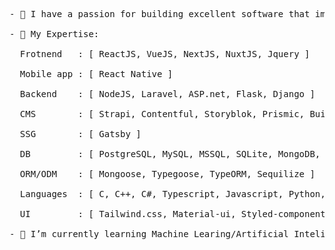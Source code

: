 <pre>
- 👋 I have a passion for building excellent software that improves the lives of those around me.

- 💞️ My Expertise:

  Frotnend   : [ ReactJS, VueJS, NextJS, NuxtJS, Jquery ]
  
  Mobile app : [ React Native ]
  
  Backend    : [ NodeJS, Laravel, ASP.net, Flask, Django ]
  
  CMS        : [ Strapi, Contentful, Storyblok, Prismic, Builder.io ]

  SSG        : [ Gatsby ]
  
  DB         : [ PostgreSQL, MySQL, MSSQL, SQLite, MongoDB, Redis ]
  
  ORM/ODM    : [ Mongoose, Typegoose, TypeORM, Sequilize ]
  
  Languages  : [ C, C++, C#, Typescript, Javascript, Python, PHP, Java ]
  
  UI         : [ Tailwind.css, Material-ui, Styled-components, Vuetify, Bootstrap ]
   
- 🌱 I’m currently learning Machine Learing/Artificial Inteligence

</pre>

<!---
dev-samiur/dev-samiur is a ✨ special ✨ repository because its `README.md` (this file) appears on your GitHub profile.
You can click the Preview link to take a look at your changes.
--->
